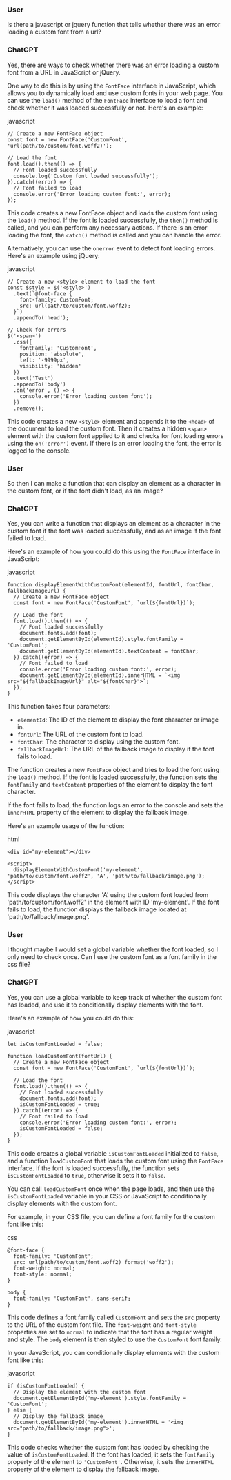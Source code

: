 ### User

Is there a javascript or jquery function that tells whether there was an error loading a custom font from a url?

### ChatGPT

Yes, there are ways to check whether there was an error loading a custom font from a URL in JavaScript or jQuery.

One way to do this is by using the `FontFace` interface in JavaScript, which allows you to dynamically load and use custom fonts in your web page. You can use the `load()` method of the `FontFace` interface to load a font and check whether it was loaded successfully or not. Here's an example:

javascript

```
// Create a new FontFace object
const font = new FontFace('CustomFont', 'url(path/to/custom/font.woff2)');

// Load the font
font.load().then(() => {
  // Font loaded successfully
  console.log('Custom font loaded successfully');
}).catch((error) => {
  // Font failed to load
  console.error('Error loading custom font:', error);
});
```

This code creates a new FontFace object and loads the custom font using the `load()` method. If the font is loaded successfully, the `then()` method is called, and you can perform any necessary actions. If there is an error loading the font, the `catch()` method is called and you can handle the error.

Alternatively, you can use the `onerror` event to detect font loading errors. Here's an example using jQuery:

javascript
```
// Create a new <style> element to load the font
const $style = $('<style>')
  .text(`@font-face {
    font-family: CustomFont;
    src: url(path/to/custom/font.woff2);
  }`)
  .appendTo('head');

// Check for errors
$('<span>')
  .css({
    fontFamily: 'CustomFont',
    position: 'absolute',
    left: '-9999px',
    visibility: 'hidden'
  })
  .text('Test')
  .appendTo('body')
  .on('error', () => {
    console.error('Error loading custom font');
  })
  .remove();
```

This code creates a new `<style>` element and appends it to the `<head>` of the document to load the custom font. Then it creates a hidden `<span>` element with the custom font applied to it and checks for font loading errors using the `on('error')` event. If there is an error loading the font, the error is logged to the console.

### User

So then I can make a function that can display an element as a character in the custom font, or if the font didn't load, as an image?

### ChatGPT

Yes, you can write a function that displays an element as a character in the custom font if the font was loaded successfully, and as an image if the font failed to load.

Here's an example of how you could do this using the `FontFace` interface in JavaScript:

javascript
```
function displayElementWithCustomFont(elementId, fontUrl, fontChar, fallbackImageUrl) {
  // Create a new FontFace object
  const font = new FontFace('CustomFont', `url(${fontUrl})`);

  // Load the font
  font.load().then(() => {
    // Font loaded successfully
    document.fonts.add(font);
    document.getElementById(elementId).style.fontFamily = 'CustomFont';
    document.getElementById(elementId).textContent = fontChar;
  }).catch((error) => {
    // Font failed to load
    console.error('Error loading custom font:', error);
    document.getElementById(elementId).innerHTML = `<img src="${fallbackImageUrl}" alt="${fontChar}">`;
  });
}
```

This function takes four parameters:

- `elementId`: The ID of the element to display the font character or image in.
- `fontUrl`: The URL of the custom font to load.
- `fontChar`: The character to display using the custom font.
- `fallbackImageUrl`: The URL of the fallback image to display if the font fails to load.

The function creates a new `FontFace` object and tries to load the font using the `load()` method. If the font is loaded successfully, the function sets the `fontFamily` and `textContent` properties of the element to display the font character.

If the font fails to load, the function logs an error to the console and sets the `innerHTML` property of the element to display the fallback image.

Here's an example usage of the function:

html
```
<div id="my-element"></div>

<script>
  displayElementWithCustomFont('my-element', 'path/to/custom/font.woff2', 'A', 'path/to/fallback/image.png');
</script>
```

This code displays the character 'A' using the custom font loaded from 'path/to/custom/font.woff2' in the element with ID 'my-element'. If the font fails to load, the function displays the fallback image located at 'path/to/fallback/image.png'.

### User

I thought maybe I would set a global variable whether the font loaded, so I only need to check once.  Can I use the custom font as a font family in the css file?

### ChatGPT

Yes, you can use a global variable to keep track of whether the custom font has loaded, and use it to conditionally display elements with the font.

Here's an example of how you could do this:

javascript
```
let isCustomFontLoaded = false;

function loadCustomFont(fontUrl) {
  // Create a new FontFace object
  const font = new FontFace('CustomFont', `url(${fontUrl})`);

  // Load the font
  font.load().then(() => {
    // Font loaded successfully
    document.fonts.add(font);
    isCustomFontLoaded = true;
  }).catch((error) => {
    // Font failed to load
    console.error('Error loading custom font:', error);
    isCustomFontLoaded = false;
  });
}
```

This code creates a global variable `isCustomFontLoaded` initialized to `false`, and a function `loadCustomFont` that loads the custom font using the `FontFace` interface. If the font is loaded successfully, the function sets `isCustomFontLoaded` to `true`, otherwise it sets it to `false`.

You can call `loadCustomFont` once when the page loads, and then use the `isCustomFontLoaded` variable in your CSS or JavaScript to conditionally display elements with the custom font.

For example, in your CSS file, you can define a font family for the custom font like this:

css
```
@font-face {
  font-family: 'CustomFont';
  src: url(path/to/custom/font.woff2) format('woff2');
  font-weight: normal;
  font-style: normal;
}

body {
  font-family: 'CustomFont', sans-serif;
}
```

This code defines a font family called `CustomFont` and sets the `src` property to the URL of the custom font file. The `font-weight` and `font-style` properties are set to `normal` to indicate that the font has a regular weight and style. The `body` element is then styled to use the `CustomFont` font family.

In your JavaScript, you can conditionally display elements with the custom font like this:

javascript
```
if (isCustomFontLoaded) {
  // Display the element with the custom font
  document.getElementById('my-element').style.fontFamily = 'CustomFont';
} else {
  // Display the fallback image
  document.getElementById('my-element').innerHTML = '<img src="path/to/fallback/image.png">';
}
```

This code checks whether the custom font has loaded by checking the value of `isCustomFontLoaded`. If the font has loaded, it sets the `fontFamily` property of the element to `'CustomFont'`. Otherwise, it sets the `innerHTML` property of the element to display the fallback image.


